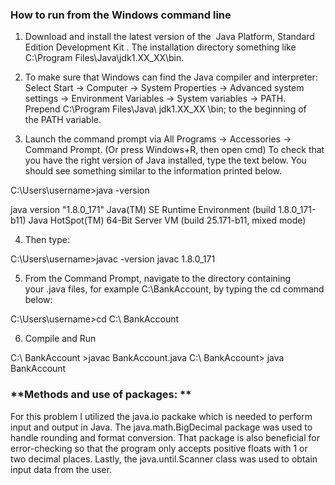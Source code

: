 ### **How to run from the Windows command line**

1. Download and install the latest version of the  Java Platform, Standard Edition Development Kit .
The installation directory something like  C:\Program Files\Java\jdk1.XX_XX\bin.

2. To make sure that Windows can find the Java compiler and interpreter:
Select Start -> Computer -> System Properties -> Advanced system settings -> Environment Variables -> System variables -> PATH.
Prepend C:\Program Files\Java\ jdk1.XX_XX \bin; to the beginning of the PATH variable.

3. Launch the command prompt via All Programs -> Accessories -> Command Prompt. (Or press Windows+R, then open cmd)
To check that you have the right version of Java installed, type the text below. You should see something similar to the information printed below.

C:\Users\username>java -version

java version "1.8.0_171"
Java(TM) SE Runtime Environment (build 1.8.0_171-b11)
Java HotSpot(TM) 64-Bit Server VM (build 25.171-b11, mixed mode)

4. Then type:

C:\Users\username>javac -version
javac 1.8.0_171

5. From the Command Prompt, navigate to the directory containing your .java files, for example C:\BankAccount, 
by typing the cd command below:

C:\Users\username>cd C:\ BankAccount

6. Compile and Run 

C:\ BankAccount >javac BankAccount.java
C:\ BankAccount> java BankAccount

### **Methods and use of packages: **

For this problem I utilized the java.io packake which is needed to perform input and output in Java. 
The java.math.BigDecimal package was used to handle rounding and format conversion. That package is 
also beneficial for error-checking so that the program only accepts positive floats with 1 or two 
decimal places. Lastly, the java.until.Scanner class was used to obtain input data from the user.
